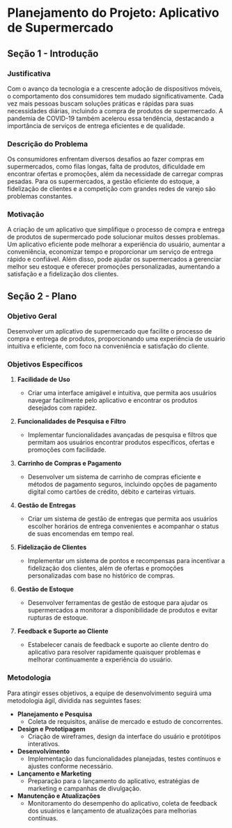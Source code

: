 # Planejamento do Projeto: Aplicativo de Supermercado

## Seção 1 - Introdução

### Justificativa
Com o avanço da tecnologia e a crescente adoção de dispositivos móveis, o comportamento dos consumidores tem mudado significativamente. Cada vez mais pessoas buscam soluções práticas e rápidas para suas necessidades diárias, incluindo a compra de produtos de supermercado. A pandemia de COVID-19 também acelerou essa tendência, destacando a importância de serviços de entrega eficientes e de qualidade.

### Descrição do Problema
Os consumidores enfrentam diversos desafios ao fazer compras em supermercados, como filas longas, falta de produtos, dificuldade em encontrar ofertas e promoções, além da necessidade de carregar compras pesadas. Para os supermercados, a gestão eficiente do estoque, a fidelização de clientes e a competição com grandes redes de varejo são problemas constantes.

### Motivação
A criação de um aplicativo que simplifique o processo de compra e entrega de produtos de supermercado pode solucionar muitos desses problemas. Um aplicativo eficiente pode melhorar a experiência do usuário, aumentar a conveniência, economizar tempo e proporcionar um serviço de entrega rápido e confiável. Além disso, pode ajudar os supermercados a gerenciar melhor seu estoque e oferecer promoções personalizadas, aumentando a satisfação e a fidelização dos clientes.

## Seção 2 - Plano

### Objetivo Geral
Desenvolver um aplicativo de supermercado que facilite o processo de compra e entrega de produtos, proporcionando uma experiência de usuário intuitiva e eficiente, com foco na conveniência e satisfação do cliente.

### Objetivos Específicos
1. **Facilidade de Uso**
   - Criar uma interface amigável e intuitiva, que permita aos usuários navegar facilmente pelo aplicativo e encontrar os produtos desejados com rapidez.
   
2. **Funcionalidades de Pesquisa e Filtro**
   - Implementar funcionalidades avançadas de pesquisa e filtros que permitam aos usuários encontrar produtos específicos, ofertas e promoções com facilidade.
   
3. **Carrinho de Compras e Pagamento**
   - Desenvolver um sistema de carrinho de compras eficiente e métodos de pagamento seguros, incluindo opções de pagamento digital como cartões de crédito, débito e carteiras virtuais.
   
4. **Gestão de Entregas**
   - Criar um sistema de gestão de entregas que permita aos usuários escolher horários de entrega convenientes e acompanhar o status de suas encomendas em tempo real.
   
5. **Fidelização de Clientes**
   - Implementar um sistema de pontos e recompensas para incentivar a fidelização dos clientes, além de ofertas e promoções personalizadas com base no histórico de compras.

6. **Gestão de Estoque**
   - Desenvolver ferramentas de gestão de estoque para ajudar os supermercados a monitorar a disponibilidade de produtos e evitar rupturas de estoque.
   
7. **Feedback e Suporte ao Cliente**
   - Estabelecer canais de feedback e suporte ao cliente dentro do aplicativo para resolver rapidamente quaisquer problemas e melhorar continuamente a experiência do usuário.

### Metodologia
Para atingir esses objetivos, a equipe de desenvolvimento seguirá uma metodologia ágil, dividida nas seguintes fases:
- **Planejamento e Pesquisa**
  - Coleta de requisitos, análise de mercado e estudo de concorrentes.
- **Design e Prototipagem**
  - Criação de wireframes, design da interface do usuário e protótipos interativos.
- **Desenvolvimento**
  - Implementação das funcionalidades planejadas, testes contínuos e ajustes conforme necessário.
- **Lançamento e Marketing**
  - Preparação para o lançamento do aplicativo, estratégias de marketing e campanhas de divulgação.
- **Manutenção e Atualizações**
  - Monitoramento do desempenho do aplicativo, coleta de feedback dos usuários e lançamento de atualizações para melhorias contínuas.
